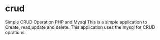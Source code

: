# crud
Simple CRUD Operation PHP and Mysql
This is a simple application to Create, read,update and delete.
This application uses the mysql for CRUD oprations.
